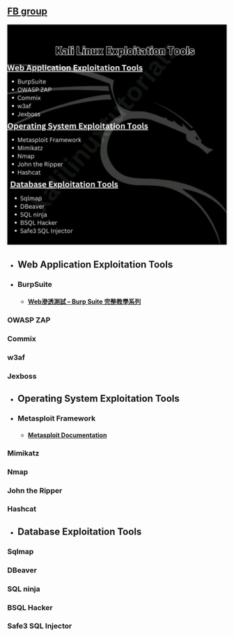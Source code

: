 ## [FB group](https://www.facebook.com/viehgroup)
![list](https://github.com/jumbokh/Network-class/blob/main/images/ExploitationTools.jpg)
* ## Web Application Exploitation Tools
* ### BurpSuite
    * #### [Web滲透測試 – Burp Suite 完整教學系列](https://hackercat.org/burp-suite-tutorial/web-pentesting-burp-suite-total-tutorial)
### OWASP ZAP
### Commix
### w3af
### Jexboss
* ## Operating System Exploitation Tools
* ### Metasploit Framework
    * #### [Metasploit Documentation](https://docs.metasploit.com/)
### Mimikatz
### Nmap
### John the Ripper
### Hashcat
* ## Database Exploitation Tools
### Sqlmap
### DBeaver
### SQL ninja
### BSQL Hacker
### Safe3 SQL Injector

